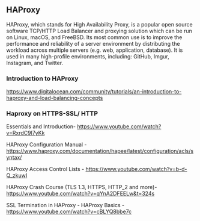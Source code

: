## HAProxy

HAProxy, which stands for High Availability Proxy, is a popular open source software TCP/HTTP Load Balancer and proxying solution which can be run on Linux, macOS, and FreeBSD. Its most common use is to improve the performance and reliability of a server environment by distributing the workload across multiple servers (e.g. web, application, database). It is used in many high-profile environments, including: GitHub, Imgur, Instagram, and Twitter.


### Introduction to HAProxy

<https://www.digitalocean.com/community/tutorials/an-introduction-to-haproxy-and-load-balancing-concepts>


### Haproxy on HTTPS-SSL/ HTTP

Essentials and Introduction- <https://www.youtube.com/watch?v=RxrdC9l7yKk>

HAProxy Configuration Manual - <https://www.haproxy.com/documentation/hapee/latest/configuration/acls/syntax/>

HAProxy Access Control Lists - <https://www.youtube.com/watch?v=b-d-Q_zkuwI>

HAProxy Crash Course (TLS 1.3, HTTPS, HTTP_2 and more)-<https://www.youtube.com/watch?v=qYnA2DFEELw&t=324s>


SSL Termination in HAProxy - HAProxy Basics - <https://www.youtube.com/watch?v=cBLYQ8bbe7c>


